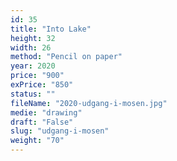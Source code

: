 ```yaml
---
id: 35
title: "Into Lake"
height: 32
width: 26
method: "Pencil on paper"
year: 2020
price: "900"
exPrice: "850"
status: ""
fileName: "2020-udgang-i-mosen.jpg"
medie: "drawing"
draft: "False"
slug: "udgang-i-mosen"
weight: "70"
---
```

